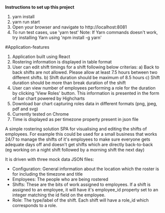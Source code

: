 **Instructions to set up this project**
1) yarn install
2) yarn run start
3) Open your browser and navigate to http://localhost:8081
4) To run test cases, use 'yarn test'
Note: If Yarn commands doesn't work, try installing Yarn using 'npm install -g yarn'

#Application-features
1. Application built using React
2. Rostering information is displayed in table format
3. User can edit shift timings for a shift following below criterias:
a) Back to back shifts are not allowed. Please allow at least 7.5 hours between two different shifts.
b) Shift duration should be maximum of 8.5 hours
c) Shift duration should be more than break duration of the shift
4. User can view number of employees performing a role for the duration by clicking 'View Roles' button. This information is presented in the form of bar chart powered by Highcharts
5. Download bar chart capturing roles data in different formats (png, jpeg, pdf and svg)
6. Currently tested on Chrome
7. Time is displayed as per timezone property present in json file



A simple rostering solution SPA for visualising and editing the shifts of employees. 
For example this could be used for a small business that works 24/7 to manage the shifts of it's employees to make sure everyone gets adequate days off and doesn't get shifts which are directly back-to-back (eg working on a night shift followed by a morning shift the next day)

It is driven with three mock data JSON files:

 - Configuration: General information about the location which the roster is for including the timezone and title 
 - Employees: The people who are being rostered
 - Shifts: These are the bits of work assigned to employees. If a shift is assigned to an employee, it will have it's employee_id property set to an integer matching the id field on the employee.
 - Role: The type/label of the shift. Each shift will have a role_id which corresponds to a role.
